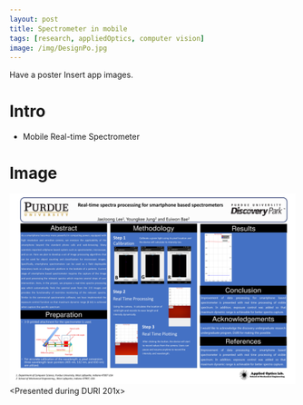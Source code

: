 ```yaml
---
layout: post
title: Spectrometer in mobile
tags: [research, appliedOptics, computer vision]
image: /img/DesignPo.jpg
---
```


Have a poster
Insert app images.
# Intro
* Mobile Real-time Spectrometer

# Image
![Presented Poster](/myData/spectrometer/spectrometerPoster.jpg)  
<Presented during DURI 201x>
 